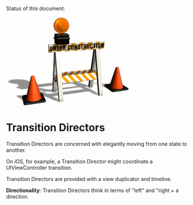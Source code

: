 Status of this document:
![](../_assets/under-construction-flashing-barracade-animation.gif)

# Transition Directors

Transition Directors are concerned with elegantly moving from one state to another.

On iOS, for example, a Transition Director might coordinate a UIViewController transition.

Transition Directors are provided with a view duplicator and timeline.

**Directionality**: Transition Directors think in terms of "left" and "right + a direction.

